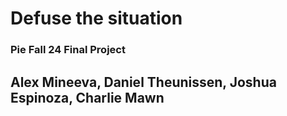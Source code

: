 # Defuse the situation
### Pie Fall 24 Final Project
## Alex Mineeva, Daniel Theunissen, Joshua Espinoza, Charlie Mawn

